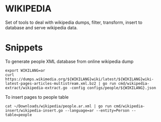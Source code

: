 WIKIPEDIA
=========

Set of tools to deal with wikipedia dumps, filter, transform, insert to database
and serve wikipedia data.

# Snippets

To generate people XML database from online wikipedia dump

```
export WIKILANG=ar
curl https://dumps.wikimedia.org/${WIKILANG}wiki/latest/${WIKILANG}wiki-latest-pages-articles-multistream.xml.bz2 | go run cmd/wikipedia-extract/wikipedia-extract.go -config configs/people/${WIKILANG}.json
```

To insert pages to people table

```
cat ~/Downloads/wikipedia/people.ar.xml | go run cmd/wikipedia-insert/wikipedia-insert.go --language=ar --entity=Person --table=people
```
